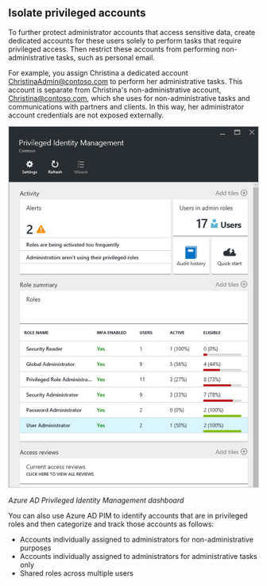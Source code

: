 ## Isolate privileged accounts

To further protect administrator accounts that access sensitive data, create dedicated accounts for these users solely to perform tasks that require privileged access. Then restrict these accounts from performing non-administrative tasks, such as personal email.

For example, you assign Christina a dedicated account ChristinaAdmin@contoso.com to perform her administrative tasks. This account is separate from Christina's non-administrative account, Christina@contoso.com, which she uses for non-administrative tasks and communications with partners and clients. In this way, her administrator account credentials are not exposed externally.

![Screenshot of Azure AD Privileged Identity Management dashboard.](../media/privileged-identity-management.png)

*Azure AD Privileged Identity Management dashboard*

You can also use Azure AD PIM to identify accounts that are in privileged roles and then categorize and track those accounts as follows:

- Accounts individually assigned to administrators for non-administrative purposes
- Accounts individually assigned to administrators for administrative tasks only
- Shared roles across multiple users
